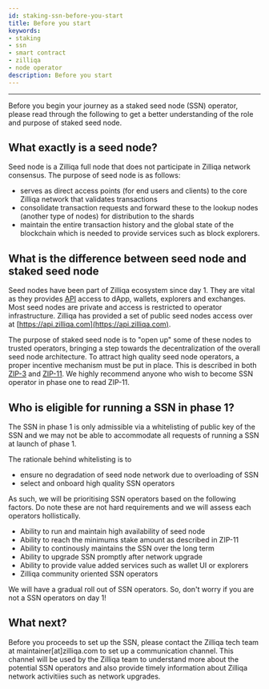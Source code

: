 ```yaml
---
id: staking-ssn-before-you-start
title: Before you start
keywords: 
- staking
- ssn
- smart contract
- zilliqa	
- node operator 
description: Before you start
---
```

---

Before you begin your journey as a staked seed node (SSN) operator, please read through the following to get a better understanding of the role and purpose of staked seed node.

## What exactly is a seed node?
Seed node is a Zilliqa full node that does not participate in Zilliqa network consensus. The purpose of seed node is as follows:
- serves as direct access points (for end users and clients) to the core Zilliqa network that validates transactions
- consolidate transaction requests and forward these to the lookup nodes (another type of nodes) for distribution to the shards
- maintain the entire transaction history and the global state of the blockchain which is needed to provide services such as block explorers.

## What is the difference between seed node and staked seed node
Seed nodes have been part of Zilliqa ecosystem since day 1. They are vital as they provides [API](https://apidocs.zilliqa.com/#introduction) access to dApp, wallets, explorers and exchanges. Most seed nodes are private and access is restricted to operator infrastructure. Zilliqa has provided a set of public seed nodes access over at [https://api.zilliqa.com](https://api.zilliqa.com). 

The purpose of staked seed node is to "open up" some of these nodes to trusted operators, bringing a step towards the decentralization of the overall seed node architecture. To attract high quality seed node operators, a proper incentive mechanism must be put in place. This is described in both [ZIP-3](https://github.com/Zilliqa/ZIP/blob/master/zips/zip-3.md) and [ZIP-11](https://github.com/Zilliqa/ZIP/blob/master/zips/zip-11.md). We highly recommend anyone who wish to become SSN operator in phase one to read ZIP-11. 

## Who is eligible for running a SSN in phase 1? 
The SSN in phase 1 is only admissible via a whitelisting of public key of the SSN and we may not be able to accommodate all requests of running a SSN at launch of phase 1. 

The rationale behind whitelisting is to 
- ensure no degradation of seed node network due to overloading of SSN
- select and onboard high quality SSN operators

As such, we will be prioritising SSN operators based on the following factors. Do note these are not hard requirements and we will assess each operators hollistically. 
- Ability to run and maintain high availability of seed node
- Ability to reach the minimums stake amount as described in ZIP-11
- Ability to continously maintains the SSN over the long term
- Ability to upgrade SSN promptly after network upgrade
- Ability to provide value added services such as wallet UI or explorers
- Zilliqa community oriented SSN operators

We will have a gradual roll out of SSN operators. So, don't worry if you are not a SSN operators on day 1!

## What next?
Before you proceeds to set up the SSN, please contact the Zilliqa tech team at maintainer[at]zilliqa.com to set up a communication channel. This channel will be used by the Zilliqa team to understand more about the potential SSN operators and also provide timely information about Zilliqa network activitiies such as network upgrades. 